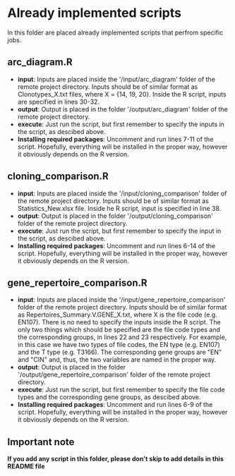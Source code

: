# Already implemented scripts
In this folder are placed already implemented scripts that perfrom specific jobs.

## arc_diagram.R
- **input**: Inputs are placed inside the '/input/arc_diagram' folder of the remote project directory. Inputs should be of similar format as Clonotypes_X.txt files, where X = {14, 19, 20}. Inside the R script, inputs are specified in lines 30-32.
- **output**: Output is placed in the folder '/output/arc_diagram' folder of the remote project directory.
- **execute**: Just run the script, but first remember to specify the inputs in the script, as descibed above.
- **Installing required packages**: Uncomment and run lines 7-11 of the script. Hopefully, everything will be installed in the proper way, however it obviously depends on the R version.


## cloning_comparison.R
- **input**: Inputs are placed inside the '/input/cloning_comparison' folder of the remote project directory. Inputs should be of similar format as Statistics_New.xlsx file. Inside he R script, input is specified in line 38.   
- **output**: Output is placed in the folder '/output/cloning_comparison' folder of the remote project directory.
- **execute**: Just run the script, but first remember to specify the input in the script, as descibed above.
- **Installing required packages**: Uncomment and run lines 6-14 of the script. Hopefully, everything will be installed in the proper way, however it obviously depends on the R version.

## gene_repertoire_comparison.R
- **input**: Inputs are placed inside the '/input/gene_repertoire_comparison' folder of the remote project directory. Inputs should be of similar format as Repertoires_Summary.V.GENE_X.txt, where X is the file code (e.g. EN107). There is no need to specify the inputs inside the R script. The only two things which should be specified are the file code types and the corresponding groups, in lines 22 and 23 respectively. For example, in this case we have two types of file codes, the EN type (e.g. EN107) and the T type (e.g. T3166). The corresponding gene groups are "EN" and "CIN" and, thus, the two variables are named in the proper way.
- **output**: Output is placed in the folder '/output/gene_repertoire_comparison' folder of the remote project directory.
- **execute**: Just run the script, but first remember to specify the file code types and the corresponding gene groups, as descibed above.
- **Installing required packages**: Uncomment and run lines 6-9 of the script. Hopefully, everything will be installed in the proper way, however it obviously depends on the R version.


## Important note
**If you add any script in this folder, please don't skip to add details in this README file**
